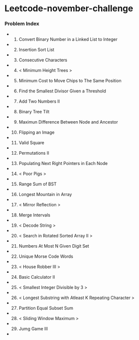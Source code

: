 # Leetcode-november-challenge

### Problem Index

* 01) Convert Binary Number in a Linked List to Integer
* 02) Insertion Sort List
* 03) Consecutive Characters
* 04) < Minimum Height Trees >
* 05) Minimum Cost to Move Chips to The Same Position
* 06) Find the Smallest Divisor Given a Threshold
* 07) Add Two Numbers II
* 08) Binary Tree Tilt
* 09) Maximun Difference Between Node and Ancestor
* 10) Flipping an Image
* 11) Valid Square
* 12) Permutations II
* 13) Populating Next Right Pointers in Each Node
* 14) < Poor Pigs >
* 15) Range Sum of BST
* 16) Longest Mountain in Array
* 17) < Mirror Reflection >
* 18) Merge Intervals
* 19) < Decode String >
* 20) < Search in Rotated Sorted Array II >
* 21) Numbers At Most N Given Digit Set
* 22) Unique Morse Code Words
* 23) < House Robber III >
* 24) Basic Calculator II
* 25) < Smallest Integer Divisible by 3 >
* 26) < Longest Substring with Atleast K Repeating Character >
* 27) Partition Equal Subset Sum
* 28) < Sliding Window Maximum >
* 29) Jumg Game III
*
